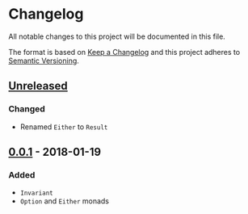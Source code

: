 # Changelog

All notable changes to this project will be documented in this file.

The format is based on [Keep a Changelog](http://keepachangelog.com/en/1.0.0/)
and this project adheres to [Semantic Versioning](http://semver.org/spec/v2.0.0).

## [Unreleased]

### Changed

* Renamed `Either` to `Result`

## [0.0.1] - 2018-01-19

### Added

* `Invariant`
* `Option` and `Either` monads

[unreleased]: https://github.com/maxdeviant/wrench/compare/v0.0.1...HEAD
[0.0.1]: https://github.com/maxdeviant/wrench/compare/f947fb8...v0.0.1
